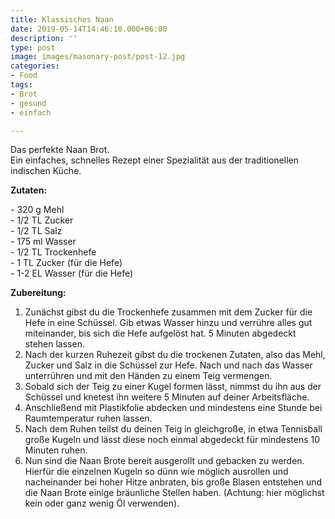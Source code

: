 ```yaml
---
title: Klassisches Naan
date: 2019-05-14T14:46:10.000+06:00
description: ''
type: post
image: images/masonary-post/post-12.jpg
categories:
- Food
tags:
- Brot
- gesund
- einfach

---
```

Das perfekte Naan Brot.  
Ein einfaches, schnelles Rezept einer Spezialität aus der traditionellen indischen Küche.

**Zutaten:**

\- 320 g Mehl  
\- 1/2 TL Zucker  
\- 1/2 TL Salz  
\- 175 ml Wasser  
\- 1/2 TL Trockenhefe  
\- 1 TL Zucker (für die Hefe)  
\- 1-2 EL Wasser (für die Hefe)

**Zubereitung:**

1. Zunächst gibst du die Trockenhefe zusammen mit dem Zucker für die Hefe in eine Schüssel. Gib etwas Wasser hinzu und verrühre alles gut miteinander, bis sich die Hefe aufgelöst hat. 5 Minuten abgedeckt stehen lassen.
2. Nach der kurzen Ruhezeit gibst du die trockenen Zutaten, also das Mehl, Zucker und Salz in die Schüssel zur Hefe. Nach und nach das Wasser unterrühren und mit den Händen zu einem Teig vermengen.
3. Sobald sich der Teig zu einer Kugel formen lässt, nimmst du ihn aus der Schüssel und knetest ihn weitere 5 Minuten auf deiner Arbeitsfläche.
4. Anschließend mit Plastikfolie abdecken und mindestens eine Stunde bei Raumtemperatur ruhen lassen.
5. Nach dem Ruhen teilst du deinen Teig in gleichgroße, in etwa Tennisball große Kugeln und lässt diese noch einmal abgedeckt für mindestens 10 Minuten ruhen.
6. Nun sind die Naan Brote bereit ausgerollt und gebacken zu werden. Hierfür die einzelnen Kugeln so dünn wie möglich ausrollen und nacheinander bei hoher Hitze anbraten, bis große Blasen entstehen und die Naan Brote einige bräunliche Stellen haben. (Achtung: hier möglichst kein oder ganz wenig Öl verwenden).